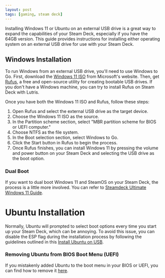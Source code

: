```yaml
---
layout: post
tags: [gaming, steam deck]
---
```


Installing Windows 11 or Ubuntu on an external USB drive is a great way to expand the capabilities of your Steam Deck, especially if you have the 64GB version. This guide provides instructions for installing either operating system on an external USB drive for use with your Steam Deck.

## Windows Installation

To run Windows from an external USB drive, you'll need to use Windows to Go. First, download the [Windows 11 ISO](https://www.microsoft.com/en-us/software-download/windows11) from Microsoft's website. Then, get [Rufus](https://rufus.ie/), a free and open-source utility for creating bootable USB drives. If you don't have a Windows machine, you can try to install Rufus on Steam Deck with Lutris.

Once you have both the Windows 11 ISO and Rufus, follow these steps:

1. Open Rufus and select the external USB drive as the target device.
2. Choose the Windows 11 ISO as the source.
3. In the Partition scheme section, select "MBR partition scheme for BIOS or UEFI computer."
4. Choose NTFS as the file system.
5. In the Boot selection section, select Windows to Go.
6. Click the Start button in Rufus to begin the process.
7. Once Rufus finishes, you can install Windows 11 by pressing the volume and power button on your Steam Deck and selecting the USB drive as the boot option.

### Dual Boot

If you want to dual boot Windows 11 and SteamOS on your Steam Deck, the process is a little more involved. You can refer to [Steamdeck Ultimate Windows 11 Guide](https://github.com/baldsealion/Steamdeck-Ultimate-Windows11-Guide/wiki).

# Ubuntu Installation

Normally, Ubuntu will prompted to select boot options every time you start up your Steam Deck, which can be annoying. To avoid this issue, you can disable the ESP flag during the installation process by following the guidelines outlined in this [Install Ubuntu on USB](https://itsfoss.com/intsall-ubuntu-on-usb/).

### Removing Ubuntu from BIOS Boot Menu (UEFI)

If you mistakenly added Ubuntu to the boot menu in your BIOS or UEFI, you can find how to remove it [here](https://askubuntu.com/questions/63610/how-do-i-remove-ubuntu-in-the-bios-boot-menu-uefi).